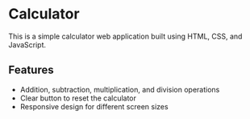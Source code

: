 # Calculator
[](https://hariom24777.github.io/Calculator/)

This is a simple calculator web application built using HTML, CSS, and JavaScript.

## Features

- Addition, subtraction, multiplication, and division operations
- Clear button to reset the calculator
- Responsive design for different screen sizes

